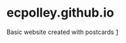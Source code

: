 # ecpolley.github.io

Basic website created with postcards [1]

[1]: https://github.com/seankross/postcards
